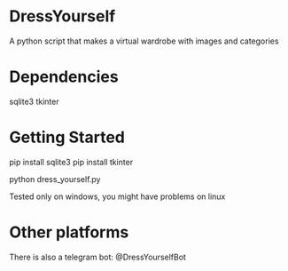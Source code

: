 # DressYourself
A python script that makes a virtual wardrobe with images and categories

# Dependencies
sqlite3
tkinter

# Getting Started
pip install sqlite3
pip install tkinter

python dress_yourself.py

Tested only on windows, you might have problems on linux

# Other platforms
There is also a telegram bot: @DressYourselfBot
